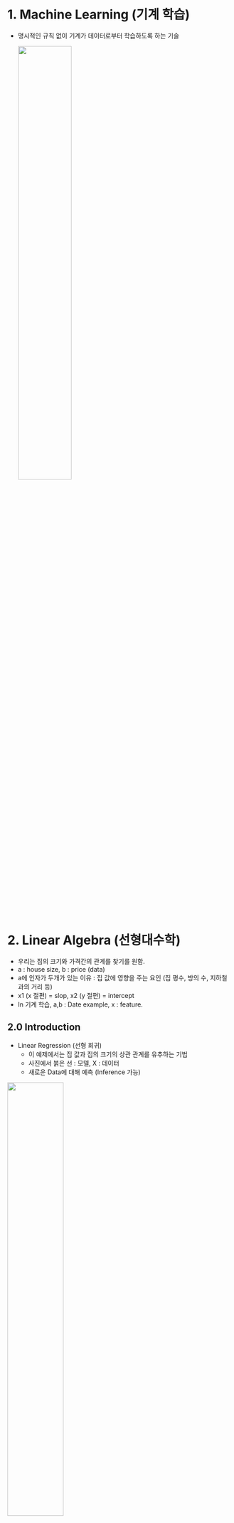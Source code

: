 # 1. Machine Learning (기계 학습)  
- 명시적인 규칙 없이 기계가 데이터로부터 학습하도록 하는 기술  

  <img src="/Artificial Intelligence/Capture/1.PNG" width="50%" height="50%">  
  <br/>
# 2. Linear Algebra (선형대수학)  
- 우리는 집의 크기와 가격간의 관계를 찾기를 원함.  
- a : house size, b : price  (data)  
- a에 인자가 두개가 있는 이유 : 집 값에 영향을 주는 요인 (집 평수, 방의 수, 지하철과의 거리 등)
- x1 (x 절편) = slop, x2 (y 절편) = intercept  
- In 기계 학습, a,b : Date example, x : feature.  

## 2.0 Introduction  
- Linear Regression (선형 회귀)   
  - 이 예제에서는 집 값과 집의 크기의 상관 관계를 유추하는 기법  
  - 사진에서 붉은 선 : 모델, X : 데이터
  - 새로운 Data에 대해 예측 (Inference 가능)  
<img src="/Artificial Intelligence/Capture/2.PNG" width="50%" height="50%">  
<br/>

### 2.0.1 Motivating Example  
- Parameter : 모델을 결정짓는 중요한 키 값. Ax =b에서 x에 속함.  
<img src="/Artificial Intelligence/Capture/3.PNG" width="50%" height="50%">  
<br/>

### 2.0.2 Linear Algebra  
 - Algebra (대수학) : 수학적인 기호와 수학적인 기호를 제어하는 학문.  
 ex) bx +c =0
 
 - Linear Algebra (선형대수학) : 선형식(Ax = b, A는 Matrix, b는 Vector)와 관련, 벡터와 벡터들을 제어하는 규칙  

 ### 2.0.3 Two important equations in linear algebra  
 - Ax = b (linear equation)  
 - Ax = Tx (eigenvalue equation)  
 
### 2.0.4 Why Linear Algebra for ML?
 - 데이터는 벡터와 행렬로 표현된다.  
 - 모델은 linear equation (Ax = b)으로 표현이 된다. 
 
### 2.0.5 Mathematical Objects in Linear Algebra  
 - Scalar (R): x  
 - Vector (R^n): x (x i)
 - Matrix (R^(m x n)): X (X i,j)  
 - Tensor (R^(m x n x k)): X (X i,j,k) 
 
### 2.1.1 Vectors   
- In Computer Science, Vectors is list of numbers.  
- 주로 Column Vector 사용.  
<img src="/Artificial Intelligence/Capture/4.png" width="50%" height="50%">  

### 2.1.2 Vector Space  
- vector들의 Set.  
- 실수에서 덧셈과 스칼라 곱에 닫혀있다. (ex 실수 + 실수 = 실수 -> 덧셈에 대해 닫혀있다.)  
- **Vector addition과 Scalar multiplication 연산에 대해 닫혀있는 벡터들의 집합**  

#### Polynomials are vectors? (다항식도 벡터니?)  
<img src="/Artificial Intelligence/Capture/5.png" width="50%" height="50%"> 

### 2.1.3 Matrices  
<img src="/Artificial Intelligence/Capture/6.png" width="50%" height="50%"> 

#### 가우스, 조던 소거법  
- **Inverse Matrix**를 구하는 방법 중 한가지.
- 피벗 성분이 있는 열의 나머지 성분은 전부 0 이여야 한다.  
- 가우스 소거법 혹은 가우스-조던 소거법에서 두 행의 위치를 서로 바꿀 수 있다.  
- [A|I] -> [I|A(-1)]  

#### Symmetric Matrix
- A와 A의 전치행렬 A^T가 같다.  
- A는 Square Matrix  
- A = A^T  
- A = X(X^T) -> A^T= (XX^T)^T -> (X^T)X  

#### Positive Definite Matrix  
![image](https://user-images.githubusercontent.com/32921115/101979670-55654200-3ca2-11eb-9773-53a33c6a4f26.png)  
- Symmetric Matrix A는 X(t)Ax (스칼라 값)> 0을 만족하면, A는 **Positive definite**하다. (단 벡터 x는 0이 아니다.)  
-  Symmetric Matrix A는 X(t)Ax (스칼라 값)>= 0을 만족하면, A는 **Positive semidefinite**하다. (단 벡터 x는 0이 아니다.)  
- 제곱 꼴로 만들어서 무조건 양수가 나오는 식이 만들어지면 조건을 만족, 반례가 하나라도 있으면 만족하지 않는다.  

**Example**  
![image](https://user-images.githubusercontent.com/32921115/101979743-0f5cae00-3ca3-11eb-93e5-dfeac3d89414.png)

## 2.2 Linear independence & rank  
![image](https://user-images.githubusercontent.com/32921115/101979823-bd685800-3ca3-11eb-938c-8ef02d700cf9.png)

- a(1)c(1) + a(2)c(2)+ .... + a(k)c(k)= 0을 만족하는 상수 a(1),a(2)...a(k)가 모두 0이면 그 식은 linearly independent (선형 독립, 1차 독립)이다.

ex) R^2의 두 벡터(1,0), (0,1)이 있다고 가정.  
    C1(1,0) + C2(0,1) = (0,0)을 만족하는 c1과 c2는 0밖에 없으므로 R^2의 두 벡터 (1,0), (0,1)은 Linearl Independent.  
    
### 2.2.2. Linear independence & Machine Learning  
- Q. 왜 linear independence가 Machine Learning에서 중요한가?   
- A. 어떤 linear independent한 벡터가 있다면, 그 벡터들의 linear sum을 통해 그 공간에 어떤 벡터의 표현이 가능하다.  
- Q. Linear independence의 기하학적인 의미  
- A. <img src="/Artificial Intelligence/Capture/7.png" width="50%" height="50%"> 

### 2.2.4 Span & Basis  
- Span : 어느 벡터공간의 vector a1v1 + a2v2 + ... + anvn = v가 되는 스칼라 a1,a2... an이 존재할 경우.   
- V = Span(A) : V의 모든 벡터는 A 벡터들의 linear combination으로 표현이 가능하다.  
ex) A =[2,1] span of A (a1 [1,0], a2 [0,1]) 일 때, **Span(A) = 2a1 + a2**로 표현 가능  
- A가 꼭 independent([1,0], [0,1]) 일 필요 없다.  
- Basis : Linear Independent 하면서 V를 Span 할 때, V를 basis라고 한다.  

#### Example
<img src="/Artificial Intelligence/Capture/8.png" width="50%" height="50%"> 

#### Span의 기하학적인 의미
<img src="/Artificial Intelligence/Capture/9.png" width="50%" height="50%"> 

R^2 = 2개의 벡터가 span  
R^3 = 3개의 벡터가 span  
Span하면 모든 벡터를 좌표에 표현할 수 있다.  

### 2.2.5 Rank  
- Matrix의 각각의 column으로 만들수 있는 vector space의 차원(dimension).  
- Basis한 벡터의 갯수 -> rank  
- Matrix의 모든 column vector가 linear independent하면 **full rank**라고 한다.
- A가 **Full Rank** 이면 **역행렬 (Invertible)** 존재  

#### Example  
<img src="/Artificial Intelligence/Capture/10.png" width="50%" height="50%"> 

1. Linear independent를 따져봄.  
2. x1=x2=x3=0 뿐이면 linear independent하다.  
3. x3 = -x1 = -x2 이므로 liear independent하지 않다.  
4. 어떤 하나의 column vector가 다른 2개의 column vector로 표현 가능 or linear independent한 벡터들을 찾는다. (찾으면 Rank는 2)   
5. Rank(A) = 2  

<img src="/Artificial Intelligence/Capture/11.png" width="50%" height="50%"> 

linear independent  
linear dependent


## 2.3 Linear Equations  

### 2.3.1 Linear Regression Example  

※ **데이터를 잘 표현하는 x1과 x2의 근사 값을 찾는 것이 Linear Regreesion의 목적**  
a11*x1 + x2 = b1  

a21*x1 + x2 = b2  

a31*x1 + x2 = b3  
ex) ai1 = 집의 i번째 크기, bi = i번째 집의 가격  
- A,b의 값은 주어짐  
- 데이터의 개수는 최소 4개 이상이어야 예측 가능하다.  
- linear equation Ax = b을 푸는 것.  
- 또 다른 attribute(feature)을 추가할 수 있음. (지하철과의 거리)  

<img src="/Artificial Intelligence/Capture/12.png" width="50%" height="50%"> 

### 2.3.2 Linear Equations
- complete (m == n)  
- undercomplete (m > n) // Skinny  -> Ax = b
- overcomplete (m < n) // Fat  

### 2.3.3 Range Space and Null Space  
- Range Space (Column Space) Ax = b를 만족하는 x  
- Null Space = Ax = 0을 만족하는 x  
#### Example

<img src="/Artificial Intelligence/Capture/13.png" width="50%" height="50%"> 

R(A) : [0,0]  
N(A) : x1,x2는 모든 실수  

R(B) : [x1,0]  
N(B) : : x1은 0, x2는 모든 값  [0,x2]  

### 2.4.4 Linear Algebraic Equations  
- **Ax = b** exists if and only if **b ( R(A)**    
- B가 A의 Range Space 일때 Ax = b가 존재한다.  
